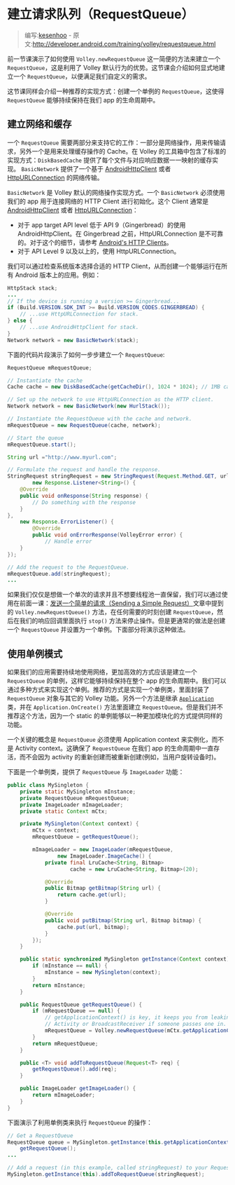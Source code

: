 # 建立请求队列（RequestQueue）

> 编写:[kesenhoo](https://github.com/kesenhoo) - 原文:<http://developer.android.com/training/volley/requestqueue.html>

前一节课演示了如何使用 `Volley.newRequestQueue` 这一简便的方法来建立一个`RequestQueue`，这是利用了 Volley 默认行为的优势。这节课会介绍如何显式地建立一个 `RequestQueue`，以便满足我们自定义的需求。

这节课同样会介绍一种推荐的实现方式：创建一个单例的 `RequestQueue`，这使得 `RequestQueue` 能够持续保持在我们 app 的生命周期中。

## 建立网络和缓存

一个 `RequestQueue` 需要两部分来支持它的工作：一部分是网络操作，用来传输请求，另外一个是用来处理缓存操作的 Cache。在 Volley 的工具箱中包含了标准的实现方式：`DiskBasedCache` 提供了每个文件与对应响应数据一一映射的缓存实现。 `BasicNetwork` 提供了一个基于 [AndroidHttpClient](http://developer.android.com/reference/android/net/http/AndroidHttpClient.html) 或者 [HttpURLConnection](http://developer.android.com/reference/java/net/HttpURLConnection.html) 的网络传输。

`BasicNetwork` 是 Volley 默认的网络操作实现方式。一个 `BasicNetwork` 必须使用我们的 app 用于连接网络的 HTTP Client 进行初始化。这个 Client 通常是[AndroidHttpClient](http://developer.android.com/reference/android/net/http/AndroidHttpClient.html) 或者 [HttpURLConnection](http://developer.android.com/reference/java/net/HttpURLConnection.html)：

* 对于 app target API level 低于 API 9（Gingerbread）的使用 AndroidHttpClient。在 Gingerbread 之前，HttpURLConnection 是不可靠的。对于这个的细节，请参考 [Android's HTTP Clients](http://android-developers.blogspot.com/2011/09/androids-http-clients.html)。
* 对于 API Level 9 以及以上的，使用 HttpURLConnection。

我们可以通过检查系统版本选择合适的 HTTP Client，从而创建一个能够运行在所有 Android 版本上的应用。例如：

```java
HttpStack stack;
...
// If the device is running a version >= Gingerbread...
if (Build.VERSION.SDK_INT >= Build.VERSION_CODES.GINGERBREAD) {
    // ...use HttpURLConnection for stack.
} else {
    // ...use AndroidHttpClient for stack.
}
Network network = new BasicNetwork(stack);
```

下面的代码片段演示了如何一步步建立一个 `RequestQueue`:

```java
RequestQueue mRequestQueue;

// Instantiate the cache
Cache cache = new DiskBasedCache(getCacheDir(), 1024 * 1024); // 1MB cap

// Set up the network to use HttpURLConnection as the HTTP client.
Network network = new BasicNetwork(new HurlStack());

// Instantiate the RequestQueue with the cache and network.
mRequestQueue = new RequestQueue(cache, network);

// Start the queue
mRequestQueue.start();

String url ="http://www.myurl.com";

// Formulate the request and handle the response.
StringRequest stringRequest = new StringRequest(Request.Method.GET, url,
        new Response.Listener<String>() {
    @Override
    public void onResponse(String response) {
        // Do something with the response
    }
},
    new Response.ErrorListener() {
        @Override
        public void onErrorResponse(VolleyError error) {
            // Handle error
    }
});

// Add the request to the RequestQueue.
mRequestQueue.add(stringRequest);
...
```

如果我们仅仅是想做一个单次的请求并且不想要线程池一直保留，我们可以通过使用在前面一课：[发送一个简单的请求（Sending a Simple Request）](simple.html)文章中提到的 `Volley.newRequestQueue()` 方法，在任何需要的时刻创建 `RequestQueue`，然后在我们的响应回调里面执行 `stop()` 方法来停止操作。但是更通常的做法是创建一个 `RequestQueue` 并设置为一个单例。下面部分将演示这种做法。

## 使用单例模式

如果我们的应用需要持续地使用网络，更加高效的方式应该是建立一个 `RequestQueue` 的单例，这样它能够持续保持在整个 app 的生命周期中。我们可以通过多种方式来实现这个单例。推荐的方式是实现一个单例类，里面封装了 `RequestQueue` 对象与其它的 Volley 功能。另外一个方法是继承 [`Application`](http://developer.android.com/reference/android/app/Application.html) 类，并在 `Application.OnCreate()` 方法里面建立 `RequestQueue`。但是我们并不推荐这个方法，因为一个 static 的单例能够以一种更加模块化的方式提供同样的功能。

一个关键的概念是 `RequestQueue` 必须使用 Application context 来实例化，而不是 Activity context。这确保了 `RequestQueue` 在我们 app 的生命周期中一直存活，而不会因为 activity 的重新创建而被重新创建(例如，当用户旋转设备时)。

下面是一个单例类，提供了 `RequestQueue` 与 `ImageLoader` 功能：

```java
public class MySingleton {
    private static MySingleton mInstance;
    private RequestQueue mRequestQueue;
    private ImageLoader mImageLoader;
    private static Context mCtx;

    private MySingleton(Context context) {
        mCtx = context;
        mRequestQueue = getRequestQueue();

        mImageLoader = new ImageLoader(mRequestQueue,
                new ImageLoader.ImageCache() {
            private final LruCache<String, Bitmap>
                    cache = new LruCache<String, Bitmap>(20);

            @Override
            public Bitmap getBitmap(String url) {
                return cache.get(url);
            }

            @Override
            public void putBitmap(String url, Bitmap bitmap) {
                cache.put(url, bitmap);
            }
        });
    }

    public static synchronized MySingleton getInstance(Context context) {
        if (mInstance == null) {
            mInstance = new MySingleton(context);
        }
        return mInstance;
    }

    public RequestQueue getRequestQueue() {
        if (mRequestQueue == null) {
            // getApplicationContext() is key, it keeps you from leaking the
            // Activity or BroadcastReceiver if someone passes one in.
            mRequestQueue = Volley.newRequestQueue(mCtx.getApplicationContext());
        }
        return mRequestQueue;
    }

    public <T> void addToRequestQueue(Request<T> req) {
        getRequestQueue().add(req);
    }

    public ImageLoader getImageLoader() {
        return mImageLoader;
    }
}
```

下面演示了利用单例类来执行 `RequestQueue` 的操作：

```java
// Get a RequestQueue
RequestQueue queue = MySingleton.getInstance(this.getApplicationContext()).
    getRequestQueue();
...

// Add a request (in this example, called stringRequest) to your RequestQueue.
MySingleton.getInstance(this).addToRequestQueue(stringRequest);
```








